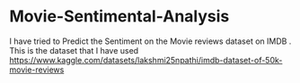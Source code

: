 # Movie-Sentimental-Analysis
I have tried to Predict the Sentiment on the Movie reviews dataset on IMDB . This is the dataset that I have used https://www.kaggle.com/datasets/lakshmi25npathi/imdb-dataset-of-50k-movie-reviews
